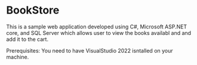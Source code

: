# BookStore
This is a sample web application developed using C#, Microsoft ASP.NET core, and SQL Server which allows user to view the books availabl and and add it to the cart. 

Prerequisites: You need to have VisualStudio 2022 isntalled on your machine.
